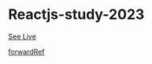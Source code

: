 # Reactjs-study-2023

[See Live](https://thegicode.github.io/reactjs-study-2023/)

[forwardRef](./src/pages/ForwardRefPage.tsx)

<!-- "homepage": "https://thegicode.github.io/reactjs-study-2023", -->
